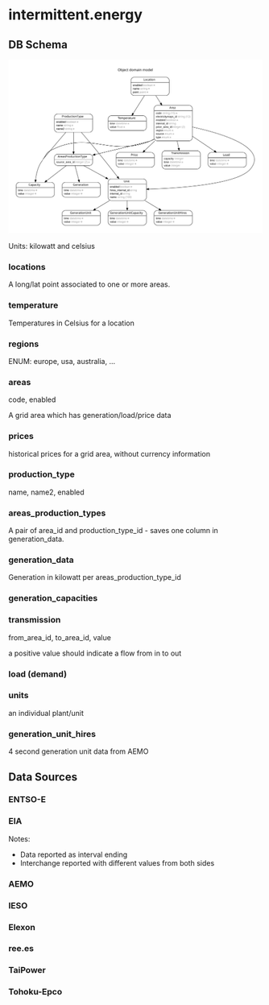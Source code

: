 # intermittent.energy


## DB Schema
![DB schema](doc/erd.svg)

Units: kilowatt and celsius

### locations
A long/lat point associated to one or more areas.

### temperature
Temperatures in Celsius for a location

### regions
ENUM: europe, usa, australia, ...

### areas
code, enabled

A grid area which has generation/load/price data

### prices
historical prices for a grid area, without currency information

### production_type
name, name2, enabled

### areas_production_types
A pair of area_id and production_type_id - saves one column in generation_data.

### generation_data
Generation in kilowatt per areas_production_type_id

### generation_capacities

### transmission
from_area_id, to_area_id, value

a positive value should indicate a flow from in to out

### load (demand)

### units
an individual plant/unit

### generation_unit_hires
4 second generation unit data from AEMO

## Data Sources

### ENTSO-E
### EIA
Notes:
- Data reported as interval ending
- Interchange reported with different values from both sides

### AEMO
### IESO
### Elexon
### ree.es
### TaiPower
### Tohoku-Epco
